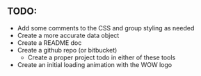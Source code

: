 ## TODO:
- Add some comments to the CSS and group styling as needed
- Create a more accurate data object
- Create a README doc
- Create a github repo (or bitbucket)
  - Create a proper project todo in either of these tools
- Create an initial loading animation with the WOW logo 
